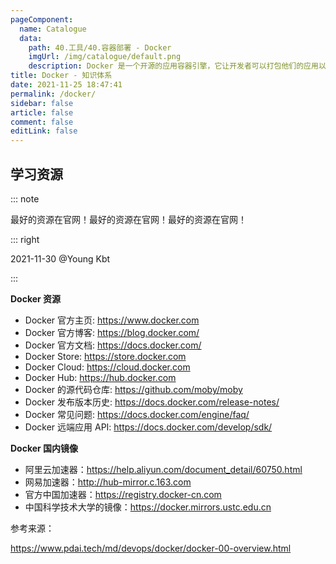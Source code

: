 ```yaml
---
pageComponent: 
  name: Catalogue
  data: 
    path: 40.工具/40.容器部署 - Docker
    imgUrl: /img/catalogue/default.png
    description: Docker 是一个开源的应用容器引擎，它让开发者可以打包他们的应用以及依赖包到一个可移植的容器中，然后发布到安装了任何 Linux 发行版本的机器上。Docker 基于 LXC 来实现类似 VM 的功能，可以在更有限的硬件资源上提供给用户更多的计算资源。
title: Docker - 知识体系
date: 2021-11-25 18:47:41
permalink: /docker/
sidebar: false
article: false
comment: false
editLink: false
---
```


## 学习资源

::: note

最好的资源在官网！最好的资源在官网！最好的资源在官网！

::: right

2021-11-30 @Young Kbt

:::

**Docker 资源**

- Docker 官方主页: <https://www.docker.com>
- Docker 官方博客: <https://blog.docker.com/>
- Docker 官方文档: <https://docs.docker.com/>
- Docker Store: <https://store.docker.com>
- Docker Cloud: <https://cloud.docker.com>
- Docker Hub: <https://hub.docker.com>
- Docker 的源代码仓库: <https://github.com/moby/moby>
- Docker 发布版本历史: <https://docs.docker.com/release-notes/>
- Docker 常见问题: <https://docs.docker.com/engine/faq/>
- Docker 远端应用 API: <https://docs.docker.com/develop/sdk/>

**Docker 国内镜像**

- 阿里云加速器：https://help.aliyun.com/document_detail/60750.html
- 网易加速器：http://hub-mirror.c.163.com
- 官方中国加速器：https://registry.docker-cn.com
- 中国科学技术大学的镜像：https://docker.mirrors.ustc.edu.cn

参考来源：

https://www.pdai.tech/md/devops/docker/docker-00-overview.html
